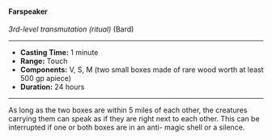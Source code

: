 #### Farspeaker
*3rd-level transmutation* *(ritual)* (Bard)
___
- **Casting Time:** 1 minute
- **Range:** Touch
- **Components:** V, S, M (two small boxes made of rare wood worth at least 500 gp apiece)
- **Duration:** 24 hours
---
As long as the two boxes are within 5 miles of each
other, the creatures carrying them can speak as if
they are right next to each other. This can be
interrupted if one or both boxes are in an anti-
magic shell  or a silence.
